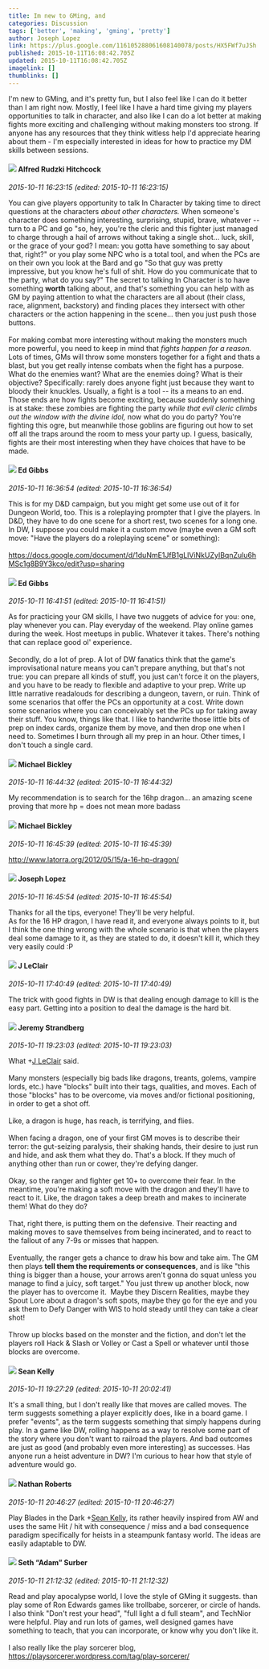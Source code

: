 ```yaml
---
title: Im new to GMing, and
categories: Discussion
tags: ['better', 'making', 'gming', 'pretty']
author: Joseph Lopez
link: https://plus.google.com/116105288061608140078/posts/HX5FWf7uJSh
published: 2015-10-11T16:08:42.705Z
updated: 2015-10-11T16:08:42.705Z
imagelink: []
thumblinks: []
---
```


I&#39;m new to GMing, and it&#39;s pretty fun, but I also feel like I can do it better than I am right now. Mostly, I feel like I have a hard time giving my players opportunities to talk in character, and also like I can do a lot better at making fights more exciting and challenging without making monsters too strong. If anyone has any resources that they think witless help I&#39;d appreciate hearing about them - I&#39;m especially interested in ideas for how to practice my DM skills between sessions.
<div id='comment z12vibggmnbxjvs32233c1fyiorktdhpm04'>
  <h4><img src='{{site.baseurl}}//images/avatars/100812462809734403456_photo.jpg'> Alfred Rudzki Hitchcock</h4>
      <p><cite>2015-10-11 16:23:15 (edited: 2015-10-11 16:23:15)</cite></p>
        <p>You can give players opportunity to talk In Character by taking time to direct questions at the characters <i>about other characters.</i> When someone&#39;s character does something interesting, surprising, stupid, brave, whatever -- turn to a PC and go &quot;so, hey, you&#39;re the cleric and this fighter just managed to charge through a hail of arrows without taking a single shot... luck, skill, or the grace of your god? I mean: you gotta have something to say about that, right?&quot; or you play some NPC who is a total tool, and when the PCs are on their own you look at the Bard and go &quot;So that guy was pretty impressive, but you know he&#39;s full of shit. How do you communicate that to the party, what do you say?&quot; The secret to talking In Character is to have something <b>worth</b> talking about, and that&#39;s something you can help with as GM by paying attention to what the characters are all about (their class, race, alignment, backstory) and finding places they intersect with other characters or the action happening in the scene... then you just push those buttons.<br /><br />For making combat more interesting without making the monsters much more powerful, you need to keep in mind that <i>fights happen for a reason.</i> Lots of times, GMs will throw some monsters together for a fight and thats a blast, but you get really intense combats when the fight has a purpose. What do the enemies want? What are the enemies doing? What is their objective? Specifically: rarely does anyone fight just because they want to bloody their knuckles. Usually, a fight is a tool -- its a means to an end. Those ends are how fights become exciting, because suddenly something is at stake: these zombies are fighting the party <i>while that evil cleric climbs out the window with the divine idol,</i> now what do you do party? You&#39;re fighting this ogre, but meanwhile those goblins are figuring out how to set off all the traps around the room to mess your party up. I guess, basically, fights are their most interesting when they have choices that have to be made.</p>
</div>
        

<div id='comment z12vibggmnbxjvs32233c1fyiorktdhpm04'>
  <h4><img src='{{site.baseurl}}//images/avatars/109000970532467033120_photo.jpg'> Ed Gibbs</h4>
      <p><cite>2015-10-11 16:36:54 (edited: 2015-10-11 16:36:54)</cite></p>
        <p>This is for my D&amp;D campaign, but you might get some use out of it for Dungeon World, too. This is a roleplaying prompter that I give the players. In D&amp;D, they have to do one scene for a short rest, two scenes for a long one. In DW, I suppose you could make it a custom move (maybe even a GM soft move: &quot;Have the players do a roleplaying scene&quot; or something):<br /><br /><a href="https://docs.google.com/document/d/1duNmE1JfB1gLlViNkUZyIBqnZulu6hMSc1g8B9Y3kco/edit?usp=sharing" class="ot-anchor">https://docs.google.com/document/d/1duNmE1JfB1gLlViNkUZyIBqnZulu6hMSc1g8B9Y3kco/edit?usp=sharing</a></p>
</div>
        

<div id='comment z12vibggmnbxjvs32233c1fyiorktdhpm04'>
  <h4><img src='{{site.baseurl}}//images/avatars/109000970532467033120_photo.jpg'> Ed Gibbs</h4>
      <p><cite>2015-10-11 16:41:51 (edited: 2015-10-11 16:41:51)</cite></p>
        <p>As for practicing your GM skills, I have two nuggets of advice for you: one, play whenever you can. Play everyday of the weekend. Play online games during the week. Host meetups in public. Whatever it takes. There&#39;s nothing that can replace good ol&#39; experience.<br /><br />Secondly, do a lot of prep. A lot of DW fanatics think that the game&#39;s improvisational nature means you can&#39;t prepare anything, but that&#39;s not true: you can prepare all kinds of stuff, you just can&#39;t force it on the players, and you have to be ready to flexible and adaptive to your prep. Write up little narrative readalouds for describing a dungeon, tavern, or ruin. Think of some scenarios that offer the PCs an opportunity at a cost. Write down some scenarios where you can conceivably set the PCs up for taking away their stuff. You know, things like that. I like to handwrite those little bits of prep on index cards, organize them by move, and then drop one when I need to. Sometimes I burn through all my prep in an hour. Other times, I don&#39;t touch a single card.</p>
</div>
        

<div id='comment z12vibggmnbxjvs32233c1fyiorktdhpm04'>
  <h4><img src='{{site.baseurl}}//images/avatars/100388867759033233612_photo.jpg'> Michael Bickley</h4>
      <p><cite>2015-10-11 16:44:32 (edited: 2015-10-11 16:44:32)</cite></p>
        <p>My recommendation is to search for the 16hp dragon... an amazing scene proving that more hp = does not mean more badass</p>
</div>
        

<div id='comment z12vibggmnbxjvs32233c1fyiorktdhpm04'>
  <h4><img src='{{site.baseurl}}//images/avatars/100388867759033233612_photo.jpg'> Michael Bickley</h4>
      <p><cite>2015-10-11 16:45:39 (edited: 2015-10-11 16:45:39)</cite></p>
        <p><a href="http://www.latorra.org/2012/05/15/a-16-hp-dragon/" class="ot-anchor">http://www.latorra.org/2012/05/15/a-16-hp-dragon/</a></p>
</div>
        

<div id='comment z12vibggmnbxjvs32233c1fyiorktdhpm04'>
  <h4><img src='{{site.baseurl}}//images/avatars/116105288061608140078_photo.jpg'> Joseph Lopez</h4>
      <p><cite>2015-10-11 16:45:54 (edited: 2015-10-11 16:45:54)</cite></p>
        <p>Thanks for all the tips, everyone! They&#39;ll be very helpful.<br />As for the 16 HP dragon, I have read it, and everyone always points to it, but I think the one thing wrong with the whole scenario is that when the players deal some damage to it, as they are stated to do, it doesn&#39;t kill it, which they very easily could :P</p>
</div>
        

<div id='comment z12vibggmnbxjvs32233c1fyiorktdhpm04'>
  <h4><img src='{{site.baseurl}}//images/avatars/105617575243898178174_photo.jpg'> J LeClair</h4>
      <p><cite>2015-10-11 17:40:49 (edited: 2015-10-11 17:40:49)</cite></p>
        <p>The trick with good fights in DW is that dealing enough damage to kill is the easy part. Getting into a position to deal the damage is the hard bit.</p>
</div>
        

<div id='comment z12vibggmnbxjvs32233c1fyiorktdhpm04'>
  <h4><img src='{{site.baseurl}}//images/avatars/102595580176380683252_photo.jpg'> Jeremy Strandberg</h4>
      <p><cite>2015-10-11 19:23:03 (edited: 2015-10-11 19:23:03)</cite></p>
        <p>What <span class="proflinkWrapper"><span class="proflinkPrefix">+</span><a class="proflink" href="https://plus.google.com/105617575243898178174" oid="105617575243898178174">J LeClair</a></span> said.<br /><br />Many monsters (especially big bads like dragons, treants, golems, vampire lords, etc.) have &quot;blocks&quot; built into their tags, qualities, and moves. Each of those &quot;blocks&quot; has to be overcome, via moves and/or fictional positioning, in order to get a shot off.<br /><br />Like, a dragon is huge, has reach, is terrifying, and flies.<br /><br />When facing a dragon, one of your first GM moves is to describe their terror: the gut-seizing paralysis, their shaking hands, their desire to just run and hide, and ask them what they do. That&#39;s a block. If they much of anything other than run or cower, they&#39;re defying danger.<br /><br />Okay, so the ranger and fighter get 10+ to overcome their fear. In the meantime, you&#39;re making a soft move with the dragon and they&#39;ll have to react to it. Like, the dragon takes a deep breath and makes to incinerate them! What do they do?<br /><br />That, right there, is putting them on the defensive. Their reacting and making moves to save themselves from being incinerated, and to react to the fallout of any 7-9s or misses that happen. <br /><br />Eventually, the ranger gets a chance to draw his bow and take aim. The GM then plays <b>tell them the requirements or consequences</b>, and is like &quot;this thing is bigger than a house, your arrows aren&#39;t gonna do squat unless you manage to find a juicy, soft target.&quot; You just threw up another block, now the player has to overcome it.  Maybe they Discern Realities, maybe they Spout Lore about a dragon&#39;s soft spots, maybe they go for the eye and you ask them to Defy Danger with WIS to hold steady until they can take a clear shot! <br /><br />Throw up blocks based on the monster and the fiction, and don&#39;t let the players roll Hack &amp; Slash or Volley or Cast a Spell or whatever until those blocks are overcome.</p>
</div>
        

<div id='comment z12vibggmnbxjvs32233c1fyiorktdhpm04'>
  <h4><img src='{{site.baseurl}}//images/avatars/100430487076634743647_photo.jpg'> Sean Kelly</h4>
      <p><cite>2015-10-11 19:27:29 (edited: 2015-10-11 20:02:41)</cite></p>
        <p>It&#39;s a small thing, but I don&#39;t really like that moves are called moves. The term suggests something a player explicitly does, like in a board game. I prefer &quot;events&quot;, as the term suggests something that simply happens during play. In a game like DW, rolling happens as a way to resolve some part of the story where you don&#39;t want to railroad the players. And bad outcomes are just as good (and probably even more interesting) as successes. Has anyone run a heist adventure in DW? I&#39;m curious to hear how that style of adventure would go. </p>
</div>
        

<div id='comment z12vibggmnbxjvs32233c1fyiorktdhpm04'>
  <h4><img src='{{site.baseurl}}//images/avatars/117646243340764868749_photo.jpg'> Nathan Roberts</h4>
      <p><cite>2015-10-11 20:46:27 (edited: 2015-10-11 20:46:27)</cite></p>
        <p>Play Blades in the Dark <span class="proflinkWrapper"><span class="proflinkPrefix">+</span><a class="proflink" href="https://plus.google.com/100430487076634743647" oid="100430487076634743647">Sean Kelly</a></span>, its rather heavily inspired from AW and uses the same Hit / hit with consequence / miss and a bad consequence paradigm specifically for heists in a steampunk fantasy world. The ideas are easily adaptable to DW.</p>
</div>
        

<div id='comment z12vibggmnbxjvs32233c1fyiorktdhpm04'>
  <h4><img src='{{site.baseurl}}//images/avatars/118259604754694694585_photo.jpg'> Seth “Adam” Surber</h4>
      <p><cite>2015-10-11 21:12:32 (edited: 2015-10-11 21:12:32)</cite></p>
        <p>Read and play apocalypse world, I love the style of GMing it suggests. than play some of Ron Edwards games like trollbabe, sorcerer, or circle of hands. I also think &quot;Don&#39;t rest your head&quot;, &quot;full light a d full steam&quot;, and TechNior were helpful. Play and run lots of games, well designed games have something to teach, that you can incorporate, or know why you don&#39;t like it. <br /><br />I also really like the play sorcerer blog, <a href="https://playsorcerer.wordpress.com/tag/play-sorcerer/" class="ot-anchor">https://playsorcerer.wordpress.com/tag/play-sorcerer/</a></p>
</div>
        